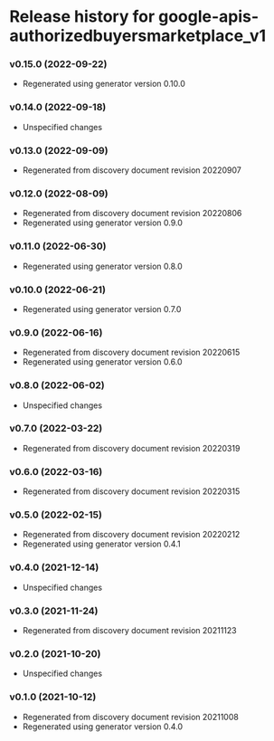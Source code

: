 # Release history for google-apis-authorizedbuyersmarketplace_v1

### v0.15.0 (2022-09-22)

* Regenerated using generator version 0.10.0

### v0.14.0 (2022-09-18)

* Unspecified changes

### v0.13.0 (2022-09-09)

* Regenerated from discovery document revision 20220907

### v0.12.0 (2022-08-09)

* Regenerated from discovery document revision 20220806
* Regenerated using generator version 0.9.0

### v0.11.0 (2022-06-30)

* Regenerated using generator version 0.8.0

### v0.10.0 (2022-06-21)

* Regenerated using generator version 0.7.0

### v0.9.0 (2022-06-16)

* Regenerated from discovery document revision 20220615
* Regenerated using generator version 0.6.0

### v0.8.0 (2022-06-02)

* Unspecified changes

### v0.7.0 (2022-03-22)

* Regenerated from discovery document revision 20220319

### v0.6.0 (2022-03-16)

* Regenerated from discovery document revision 20220315

### v0.5.0 (2022-02-15)

* Regenerated from discovery document revision 20220212
* Regenerated using generator version 0.4.1

### v0.4.0 (2021-12-14)

* Unspecified changes

### v0.3.0 (2021-11-24)

* Regenerated from discovery document revision 20211123

### v0.2.0 (2021-10-20)

* Unspecified changes

### v0.1.0 (2021-10-12)

* Regenerated from discovery document revision 20211008
* Regenerated using generator version 0.4.0

